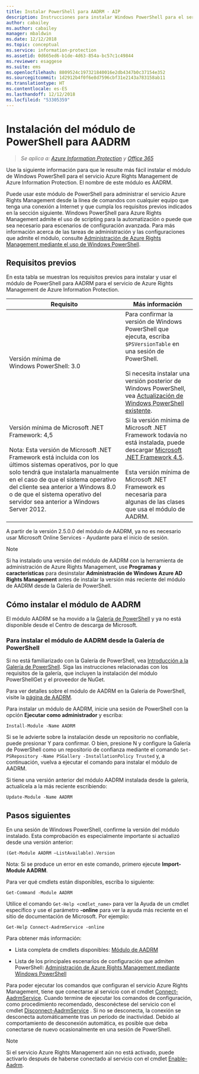 ```yaml
---
title: Instalar PowerShell para AADRM - AIP
description: Instrucciones para instalar Windows PowerShell para el servicio Azure Rights Management de Azure Information Protection. El nombre de este módulo es AADRM.
author: cabailey
ms.author: cabailey
manager: mbaldwin
ms.date: 12/12/2018
ms.topic: conceptual
ms.service: information-protection
ms.assetid: 0d665ed6-b1de-4d63-854a-bc57c1c49844
ms.reviewer: esaggese
ms.suite: ems
ms.openlocfilehash: 8809524c197321840016e2db4347b0c37154e352
ms.sourcegitcommit: 1d2912b4f0f6e8d7596cbf31e2143a783158ab11
ms.translationtype: HT
ms.contentlocale: es-ES
ms.lasthandoff: 12/12/2018
ms.locfileid: "53305359"
---
```

# <a name="installing-the-aadrm-powershell-module"></a>Instalación del módulo de PowerShell para AADRM

>*Se aplica a: [Azure Information Protection](https://azure.microsoft.com/pricing/details/information-protection) y [Office 365](https://download.microsoft.com/download/E/C/F/ECF42E71-4EC0-48FF-AA00-577AC14D5B5C/Azure_Information_Protection_licensing_datasheet_EN-US.pdf)*

Use la siguiente información para que le resulte más fácil instalar el módulo de Windows PowerShell para el servicio Azure Rights Management de Azure Information Protection. El nombre de este módulo es AADRM.

Puede usar este módulo de PowerShell para administrar el servicio Azure Rights Management desde la línea de comandos con cualquier equipo que tenga una conexión a Internet y que cumpla los requisitos previos indicados en la sección siguiente. Windows PowerShell para Azure Rights Management admite el uso de scripting para la automatización o puede que sea necesario para escenarios de configuración avanzada. Para más información acerca de las tareas de administración y las configuraciones que admite el módulo, consulte [Administración de Azure Rights Management mediante el uso de Windows PowerShell](administer-powershell.md).

## <a name="prerequisites"></a>Requisitos previos
En esta tabla se muestran los requisitos previos para instalar y usar el módulo de PowerShell para AADRM para el servicio de Azure Rights Management de Azure Information Protection.

|Requisito|Más información|
|---------------|--------------------|
|Versión mínima de Windows PowerShell: 3.0|Para confirmar la versión de Windows PowerShell que ejecuta, escriba `$PSVersionTable` en una sesión de PowerShell. <br /><br /> Si necesita instalar una versión posterior de Windows PowerShell, vea [Actualización de Windows PowerShell existente](/powershell/scripting/setup/installing-windows-powershell#upgrading-existing-windows-powershell).|
|Versión mínima de Microsoft .NET Framework: 4,5<br /><br />Nota: Esta versión de Microsoft .NET Framework está incluida con los últimos sistemas operativos, por lo que solo tendrá que instalarla manualmente en el caso de que el sistema operativo del cliente sea anterior a Windows 8.0 o de que el sistema operativo del servidor sea anterior a Windows Server 2012.|Si la versión mínima de Microsoft .NET Framework todavía no está instalada, puede descargar [Microsoft .NET Framework 4.5](https://www.microsoft.com/download/details.aspx?id=30653).<br /><br />Esta versión mínima de Microsoft .NET Framework es necesaria para algunas de las clases que usa el módulo de AADRM.|

A partir de la versión 2.5.0.0 del módulo de AADRM, ya no es necesario usar Microsoft Online Services - Ayudante para el inicio de sesión.

> [!NOTE]
> 
> Si ha instalado una versión del módulo de AADRM con la herramienta de administración de Azure Rights Management, use **Programas y características** para desinstalar **Administración de Windows Azure AD Rights Management** antes de instalar la versión más reciente del módulo de AADRM desde la Galería de PowerShell.


## <a name="how-to-install-the-aadrm-module"></a>Cómo instalar el módulo de AADRM

El módulo AADRM se ha movido a la [Galería de PowerShell](/powershell/gallery/readme) y ya no está disponible desde el Centro de descarga de Microsoft. 

### <a name="to-install-the-aadrm-module-from-the-powershell-gallery"></a>Para instalar el módulo de AADRM desde la Galería de PowerShell

Si no está familiarizado con la Galería de PowerShell, vea [Introducción a la Galería de PowerShell](/powershell/gallery/psgallery/psgallery_gettingstarted). Siga las instrucciones relacionadas con los requisitos de la galería, que incluyen la instalación del módulo PowerShellGet y el proveedor de NuGet.

Para ver detalles sobre el módulo de AADRM en la Galería de PowerShell, visite la [página de AADRM](https://www.powershellgallery.com/packages/AADRM).

Para instalar un módulo de AADRM, inicie una sesión de PowerShell con la opción **Ejecutar como administrador** y escriba:

    Install-Module -Name AADRM

Si se le advierte sobre la instalación desde un repositorio no confiable, puede presionar Y para confirmar. O bien, presione N y configure la Galería de PowerShell como un repositorio de confianza mediante el comando `Set-PSRepository -Name PSGallery -InstallationPolicy Trusted` y, a continuación, vuelva a ejecutar el comando para instalar el módulo de AADRM.  

Si tiene una versión anterior del módulo AADRM instalada desde la galería, actualícela a la más reciente escribiendo:

    Update-Module -Name AADRM


## <a name="next-steps"></a>Pasos siguientes
En una sesión de Windows PowerShell, confirme la versión del módulo instalado. Esta comprobación es especialmente importante si actualizó desde una versión anterior:

```
(Get-Module AADRM –ListAvailable).Version
```

Nota: Si se produce un error en este comando, primero ejecute **Import-Module AADRM**.

Para ver qué cmdlets están disponibles, escriba lo siguiente:

```
Get-Command -Module AADRM
```

Utilice el comando `Get-Help <cmdlet_name>` para ver la Ayuda de un cmdlet específico y use el parámetro **-online** para ver la ayuda más reciente en el sitio de documentación de Microsoft. Por ejemplo:

```
Get-Help Connect-AadrmService -online
```

Para obtener más información:

-   Lista completa de cmdlets disponibles: [Módulo de AADRM](/powershell/aadrm/vlatest/rightsmanagement)

-   Lista de los principales escenarios de configuración que admiten PowerShell: [Administración de Azure Rights Management mediante Windows PowerShell](administer-powershell.md)

Para poder ejecutar los comandos que configuran el servicio Azure Rights Management, tiene que conectarse al servicio con el cmdlet [Connect-AadrmService](/powershell/aadrm/vlatest/connect-aadrmservice). Cuando termine de ejecutar los comandos de configuración, como procedimiento recomendado, desconéctese del servicio con el cmdlet [Disconnect-AadrmService](/powershell/aadrm/vlatest/disconnect-aadrmservice) . Si no se desconecta, la conexión se desconecta automáticamente tras un período de inactividad. Debido al comportamiento de desconexión automática, es posible que deba conectarse de nuevo ocasionalmente en una sesión de PowerShell. 

> [!NOTE]
> Si el servicio Azure Rights Management aún no está activado, puede activarlo después de haberse conectado al servicio con el cmdlet [Enable-Aadrm](/powershell/aadrm/vlatest/enable-aadrm).

